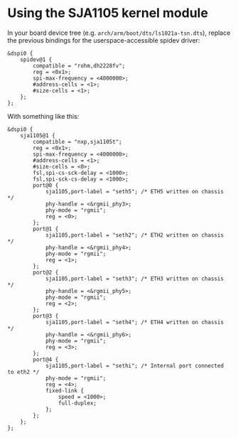 Using the SJA1105 kernel module
===============================

In your board device tree (e.g. `arch/arm/boot/dts/ls1021a-tsn.dts`),
replace the previous bindings for the userspace-accessible spidev
driver:

```
&dspi0 {
	spidev@1 {
		compatible = "rohm,dh2228fv";
		reg = <0x1>;
		spi-max-frequency = <4000000>;
		#address-cells = <1>;
		#size-cells = <1>;
	};
};
```

With something like this:

```
&dspi0 {
	sja1105@1 {
		compatible = "nxp,sja1105t";
		reg = <0x1>;
		spi-max-frequency = <4000000>;
		#address-cells = <1>;
		#size-cells = <0>;
		fsl,spi-cs-sck-delay = <1000>;
		fsl,spi-sck-cs-delay = <1000>;
		port@0 {
			sja1105,port-label = "seth5"; /* ETH5 written on chassis */
			phy-handle = <&rgmii_phy3>;
			phy-mode = "rgmii";
			reg = <0>;
		};
		port@1 {
			sja1105,port-label = "seth2"; /* ETH2 written on chassis */
			phy-handle = <&rgmii_phy4>;
			phy-mode = "rgmii";
			reg = <1>;
		};
		port@2 {
			sja1105,port-label = "seth3"; /* ETH3 written on chassis */
			phy-handle = <&rgmii_phy5>;
			phy-mode = "rgmii";
			reg = <2>;
		};
		port@3 {
			sja1105,port-label = "seth4"; /* ETH4 written on chassis */
			phy-handle = <&rgmii_phy6>;
			phy-mode = "rgmii";
			reg = <3>;
		};
		port@4 {
			sja1105,port-label = "sethi"; /* Internal port connected to eth2 */
			phy-mode = "rgmii";
			reg = <4>;
			fixed-link {
				speed = <1000>;
				full-duplex;
			};
		};
	};
};
```

